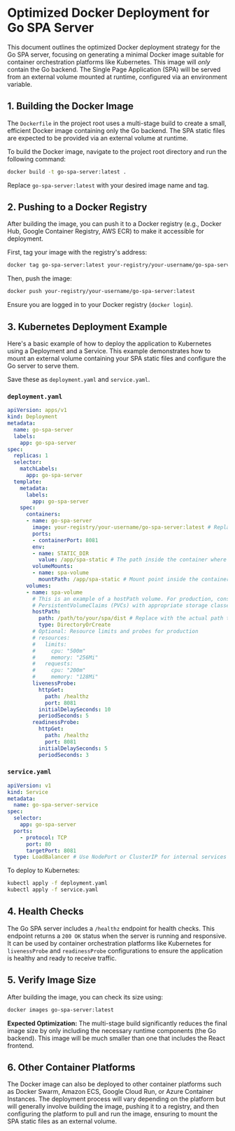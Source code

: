 # Optimized Docker Deployment for Go SPA Server

This document outlines the optimized Docker deployment strategy for the Go SPA server, focusing on generating a minimal Docker image suitable for container orchestration platforms like Kubernetes. This image will *only* contain the Go backend. The Single Page Application (SPA) will be served from an external volume mounted at runtime, configured via an environment variable.

## 1. Building the Docker Image

The `Dockerfile` in the project root uses a multi-stage build to create a small, efficient Docker image containing only the Go backend. The SPA static files are expected to be provided via an external volume at runtime.

To build the Docker image, navigate to the project root directory and run the following command:

```bash
docker build -t go-spa-server:latest .
```

Replace `go-spa-server:latest` with your desired image name and tag.

## 2. Pushing to a Docker Registry

After building the image, you can push it to a Docker registry (e.g., Docker Hub, Google Container Registry, AWS ECR) to make it accessible for deployment.

First, tag your image with the registry's address:

```bash
docker tag go-spa-server:latest your-registry/your-username/go-spa-server:latest
```

Then, push the image:

```bash
docker push your-registry/your-username/go-spa-server:latest
```

Ensure you are logged in to your Docker registry (`docker login`).

## 3. Kubernetes Deployment Example

Here's a basic example of how to deploy the application to Kubernetes using a Deployment and a Service. This example demonstrates how to mount an external volume containing your SPA static files and configure the Go server to serve them.

Save these as `deployment.yaml` and `service.yaml`.

### `deployment.yaml`

```yaml
apiVersion: apps/v1
kind: Deployment
metadata:
  name: go-spa-server
  labels:
    app: go-spa-server
spec:
  replicas: 1
  selector:
    matchLabels:
      app: go-spa-server
  template:
    metadata:
      labels:
        app: go-spa-server
    spec:
      containers:
      - name: go-spa-server
        image: your-registry/your-username/go-spa-server:latest # Replace with your image
        ports:
        - containerPort: 8081
        env:
        - name: STATIC_DIR
          value: /app/spa-static # The path inside the container where SPA files will be mounted
        volumeMounts:
        - name: spa-volume
          mountPath: /app/spa-static # Mount point inside the container
      volumes:
      - name: spa-volume
        # This is an example of a hostPath volume. For production, consider
        # PersistentVolumeClaims (PVCs) with appropriate storage classes.
        hostPath:
          path: /path/to/your/spa/dist # Replace with the actual path to your SPA's build output on the host
          type: DirectoryOrCreate
        # Optional: Resource limits and probes for production
        # resources:
        #   limits:
        #     cpu: "500m"
        #     memory: "256Mi"
        #   requests:
        #     cpu: "200m"
        #     memory: "128Mi"
        livenessProbe:
          httpGet:
            path: /healthz
            port: 8081
          initialDelaySeconds: 10
          periodSeconds: 5
        readinessProbe:
          httpGet:
            path: /healthz
            port: 8081
          initialDelaySeconds: 5
          periodSeconds: 3
```

### `service.yaml`

```yaml
apiVersion: v1
kind: Service
metadata:
  name: go-spa-server-service
spec:
  selector:
    app: go-spa-server
  ports:
    - protocol: TCP
      port: 80
      targetPort: 8081
  type: LoadBalancer # Use NodePort or ClusterIP for internal services
```

To deploy to Kubernetes:

```bash
kubectl apply -f deployment.yaml
kubectl apply -f service.yaml
```

## 4. Health Checks

The Go SPA server includes a `/healthz` endpoint for health checks. This endpoint returns a `200 OK` status when the server is running and responsive. It can be used by container orchestration platforms like Kubernetes for `livenessProbe` and `readinessProbe` configurations to ensure the application is healthy and ready to receive traffic.

## 5. Verify Image Size

After building the image, you can check its size using:

```bash
docker images go-spa-server:latest
```

**Expected Optimization:** The multi-stage build significantly reduces the final image size by only including the necessary runtime components (the Go backend). This image will be much smaller than one that includes the React frontend.

## 6. Other Container Platforms

The Docker image can also be deployed to other container platforms such as Docker Swarm, Amazon ECS, Google Cloud Run, or Azure Container Instances. The deployment process will vary depending on the platform but will generally involve building the image, pushing it to a registry, and then configuring the platform to pull and run the image, ensuring to mount the SPA static files as an external volume.